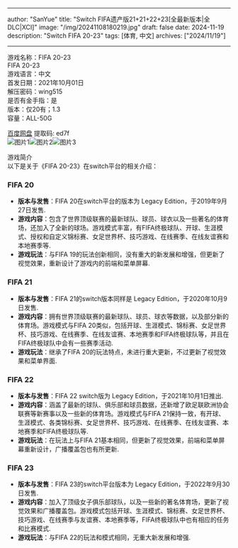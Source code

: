 
---
author: "SanYue"
title: "Switch FIFA遗产版21+21+22+23[全最新版本|全DLC|XCI]"
image: "/img/20241108180219.jpg"
draft: false
date: 2024-11-19
description: "Switch FIFA 20-23"
tags: [体育, 中文]
archives: ["2024/11/19"]

---

游戏名称：FIFA 20-23   
FIFA 20-23    
游戏语言：中文  
首发日期：2021年10月01日  
解压密码：wing515  
是否有金手指：是  
版本：仅20有；1.3   
容量：ALL-50G

[百度网盘](https//pan.baidu.com/s/1T37qwEd-YSSua41-HqucfA) 提取码: ed7f  
![图片1](/img/sci00x.jpg)![图片2](/img/sci00z.jpg)![图片3](/img/sci00v.jpg)  

游戏简介  
以下是关于《FIFA 20-23》在switch平台的相关介绍：

### FIFA 20
- **版本与发售**：FIFA 20在switch平台的版本为 Legacy Edition，于2019年9月27日发售.
- **游戏内容**：包含了世界顶级联赛的最新球队、球员、球衣以及一些著名的体育场，还加入了全新的球场。游戏模式丰富，有FIFA终极球队、开球、生涯模式、授权和自定义锦标赛、女足世界杯、技巧游戏、在线赛季、在线友谊赛和本地赛季等.
- **游戏玩法**：与FIFA 19的玩法创新相同，没有重大的新发展和增强，但更新了视觉效果，重新设计了游戏内的前端和菜单屏幕.

### FIFA 21
- **版本与发售**：FIFA 21的switch版本同样是 Legacy Edition，于2020年10月9日发售.
- **游戏内容**：拥有世界顶级联赛的最新球队、球员、球衣等数据，以及部分新的体育场。游戏模式与FIFA 20类似，包括开球、生涯模式、锦标赛、女足世界杯、技巧游戏、在线赛季、在线友谊赛、本地赛季和FIFA终极球队等，并且在FIFA终极球队中会有一些赛季活动.
- **游戏玩法**：继承了FIFA 20的玩法特点，未进行重大更新，不过更新了视觉效果和菜单界面.


### FIFA 22
- **版本与发售**：FIFA 22 switch版为 Legacy Edition，于2021年10月1日推出.
- **游戏内容**：涵盖了最新的球队、俱乐部和球员数据，还新增了欧足联欧洲协会联赛等新赛事以及一些新的体育场。游戏模式与FIFA 21保持一致，有开球、生涯模式、各类锦标赛、女足世界杯、技巧游戏、在线赛季、在线友谊赛、本地赛季和FIFA终极球队等.
- **游戏玩法**：在玩法上与FIFA 21基本相同，但更新了视觉效果，前端和菜单屏幕重新设计，广播覆盖包也有所更新.

### FIFA 23
- **版本与发售**：FIFA 23的switch平台版本为 Legacy Edition，于2022年9月30日发售.
- **游戏内容**：加入了顶级女子俱乐部球队，以及一些新的著名体育场，更新了视觉效果和广播覆盖包。游戏模式包括开球、生涯模式、锦标赛、女足世界杯、技巧游戏、在线赛季与友谊赛、本地赛季等，FIFA终极球队中也有相应的任务和比赛模式.
- **游戏玩法**：与FIFA 22的玩法和模式相同，无重大新发展和增强.

 

